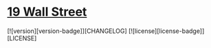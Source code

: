 # [19 Wall Street](https://creativetimofficial.github.io/material-kit-react/#/)
[![version][version-badge]][CHANGELOG] [![license][license-badge]][LICENSE]
